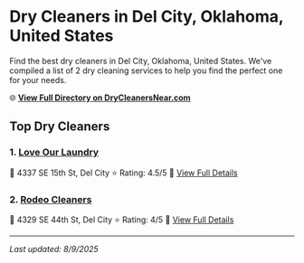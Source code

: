 # Dry Cleaners in Del City, Oklahoma, United States

Find the best dry cleaners in Del City, Oklahoma, United States. We've compiled a list of 2 dry cleaning services to help you find the perfect one for your needs.

🌐 **[View Full Directory on DryCleanersNear.com](https://drycleanersnear.com/city/US/Oklahoma/Del%20City)**

## Top Dry Cleaners

### 1. [Love Our Laundry](https://drycleanersnear.com/dryCleaner/687d9f357c4eddf67e47e991/love-our-laundry)
📍 4337 SE 15th St, Del City
⭐ Rating: 4.5/5
🔗 [View Full Details](https://drycleanersnear.com/dryCleaner/687d9f357c4eddf67e47e991/love-our-laundry)

### 2. [Rodeo Cleaners](https://drycleanersnear.com/dryCleaner/687d9faa7c4eddf67e47ee3a/rodeo-cleaners)
📍 4329 SE 44th St, Del City
⭐ Rating: 4/5
🔗 [View Full Details](https://drycleanersnear.com/dryCleaner/687d9faa7c4eddf67e47ee3a/rodeo-cleaners)


---

*Last updated: 8/9/2025*
